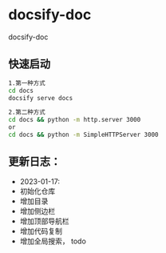 # docsify-doc
docsify-doc

## 快速启动
``` bash
1.第一种方式
cd docs
docsify serve docs

2.第二种方式
cd docs && python -m http.server 3000
or
cd docs && python -m SimpleHTTPServer 3000

```

## 更新日志：
- 2023-01-17:
- 初始化仓库
- 增加目录
- 增加侧边栏
- 增加顶部导航栏
- 增加代码复制
- 增加全局搜索， todo